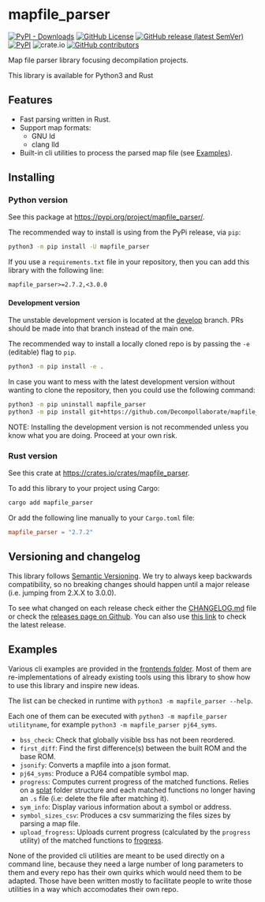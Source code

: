 # mapfile_parser

[![PyPI - Downloads](https://img.shields.io/pypi/dm/mapfile-parser)](https://pypi.org/project/mapfile-parser/)
[![GitHub License](https://img.shields.io/github/license/Decompollaborate/mapfile_parser)](https://github.com/Decompollaborate/mapfile_parser/releases/latest)
[![GitHub release (latest SemVer)](https://img.shields.io/github/v/release/Decompollaborate/mapfile_parser)](https://github.com/Decompollaborate/mapfile_parser/releases/latest)
[![PyPI](https://img.shields.io/pypi/v/mapfile-parser)](https://pypi.org/project/mapfile-parser/)
![crate.io](https://img.shields.io/crates/dv/mapfile-parser)
[![GitHub contributors](https://img.shields.io/github/contributors/Decompollaborate/mapfile_parser?logo=purple)](https://github.com/Decompollaborate/mapfile_parser/graphs/contributors)

Map file parser library focusing decompilation projects.

This library is available for Python3 and Rust

## Features

- Fast parsing written in Rust.
- Support map formats:
  - GNU ld
  - clang lld
- Built-in cli utilities to process the parsed map file (see [Examples](#examples)).

## Installing

### Python version

See this package at <https://pypi.org/project/mapfile_parser/>.

The recommended way to install is using from the PyPi release, via `pip`:

```bash
python3 -m pip install -U mapfile_parser
```

If you use a `requirements.txt` file in your repository, then you can add
this library with the following line:

```txt
mapfile_parser>=2.7.2,<3.0.0
```

#### Development version

The unstable development version is located at the [develop](https://github.com/Decompollaborate/mapfile_parser/tree/develop)
branch. PRs should be made into that branch instead of the main one.

The recommended way to install a locally cloned repo is by passing the `-e`
(editable) flag to `pip`.

```bash
python3 -m pip install -e .
```

In case you want to mess with the latest development version without wanting to
clone the repository, then you could use the following command:

```bash
python3 -m pip uninstall mapfile_parser
python3 -m pip install git+https://github.com/Decompollaborate/mapfile_parser.git@develop
```

NOTE: Installing the development version is not recommended unless you know what
you are doing. Proceed at your own risk.

### Rust version

See this crate at <https://crates.io/crates/mapfile_parser>.

To add this library to your project using Cargo:

```bash
cargo add mapfile_parser
```

Or add the following line manually to your `Cargo.toml` file:

```toml
mapfile_parser = "2.7.2"
```

## Versioning and changelog

This library follows [Semantic Versioning](https://semver.org/spec/v2.0.0.html).
We try to always keep backwards compatibility, so no breaking changes should
happen until a major release (i.e. jumping from 2.X.X to 3.0.0).

To see what changed on each release check either the [CHANGELOG.md](CHANGELOG.md)
file or check the [releases page on Github](https://github.com/Decompollaborate/mapfile_parser/releases).
You can also use [this link](https://github.com/Decompollaborate/mapfile_parser/releases/latest)
to check the latest release.

## Examples

Various cli examples are provided in the [frontends folder](src/mapfile_parser/frontends).
Most of them are re-implementations of already existing tools using this
library to show how to use this library and inspire new ideas.

The list can be checked in runtime with `python3 -m mapfile_parser --help`.

Each one of them can be executed with `python3 -m mapfile_parser utilityname`,
for example `python3 -m mapfile_parser pj64_syms`.

- `bss_check`: Check that globally visible bss has not been reordered.
- `first_diff`: Find the first difference(s) between the built ROM and the base
  ROM.
- `jsonify`: Converts a mapfile into a json format.
- `pj64_syms`: Produce a PJ64 compatible symbol map.
- `progress`: Computes current progress of the matched functions. Relies on a
  [splat](https://github.com/ethteck/splat) folder structure and each matched
  functions no longer having an `.s` file (i.e: delete the file after matching it).
- `sym_info`: Display various information about a symbol or address.
- `symbol_sizes_csv`: Produces a csv summarizing the files sizes by parsing a
  map file.
- `upload_frogress`: Uploads current progress (calculated by the `progress`
  utility) of the matched functions to [frogress](https://github.com/decompals/frogress).

None of the provided cli utilities are meant to be used directly on a command
line, because they need a large number of long parameters to them and every repo
has their own quirks which would need them to be adapted. Those have been
written mostly to facilitate people to write those utilities in a way which
accomodates their own repo.

